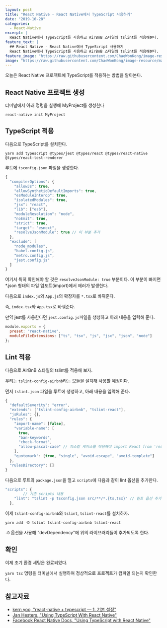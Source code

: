 ```yaml
---
layout: post
title: "React Native - React Native에서 TypeScript 사용하기"
date: "2019-10-28"
categories:
  - React-Native
excerpt: |
  React Native에서 TypeScript를 사용하고 AirBnB 스타일의 tslint를 적용해본다.
feature_text: |
  ## React Native - React Native에서 TypeScript 사용하기
  React Native에서 TypeScript를 사용하고 AirBnB 스타일의 tslint를 적용해본다.
feature_image: "https://raw.githubusercontent.com/ChaeWonKong/image-resource/master/typescript.png"
image: "https://raw.githubusercontent.com/ChaeWonKong/image-resource/master/typescript.png"
---
```


오늘은 React Native 프로젝트에 TypeScript를 적용하는 방법을 알아본다.

## React Native 프로젝트 생성

터미널에서 아래 명령을 실행해 MyProject를 생성한다

```shell
react-native init MyProject
```

## TypeScript 적용

다음으로 TypeScript를 설치한다.

```shell
yarn add typescript @types/jest @types/react @types/react-native @types/react-test-renderer
```

루트에 `tsconfig.json` 파일을 생성한다.

```js
{
  "compilerOptions": {
    "allowJs": true,
    "allowSyntheticDefaultImports": true,
    "esModuleInterop": true,
    "isolatedModules": true,
    "jsx": "react",
    "lib": ["es6"],
    "moduleResolution": "node",
    "noEmit": true,
    "strict": true,
    "target": "esnext",
    "resolveJsonModule": true // 이 부분 추가
  },
  "exclude": [
    "node_modules",
    "babel.config.js",
    "metro.config.js",
    "jest.config.js"
  ]
}
```

여기서 특히 확인해야 할 것은 `resolveJsonModule: true` 부분이다. 이 부분이 빠지면 \*.json 형태의 파일 임포트(import)에서 에러가 발생한다.

다음으로 `index.js`와 `App.js`의 확장자를 `*.tsx`로 바꿔준다.

즉, `index.tsx`와 `App.tsx`로 바꿔준다.

만약 jest를 사용한다면 `jest.config.js`파일을 생성하고 아래 내용을 입력해 준다.

```js
module.exports = {
  preset: "react-native",
  moduleFileExtensions: ["ts", "tsx", "js", "jsx", "json", "node"]
};
```

## Lint 적용

다음으로 AirBnB 스타일의 tslint를 적용해 보자.

우리는 `tslint-config-airbnb`라는 모듈을 설치해 사용할 예정이다.

먼저 `tslint.json` 파일을 루트에 생성하고, 아래 내용을 입력해 준다.

```js
{
  "defaultSeverity": "error",
  "extends": ["tslint-config-airbnb", "tslint-react"],
  "jsRules": {},
  "rules": {
    "import-name": [false],
    "variable-name": [
      true,
      "ban-keywords",
      "check-format",
      "allow-pascal-case" // 파스칼 케이스를 허용해야 import React from 'react'에서 React가 소문자 react로 린팅되지 않음
    ],
    "quotemark": [true, "single", "avoid-escape", "avoid-template"]
  },
  "rulesDirectory": []
}
```

다음으로 루트의 `package.json`을 열고 `scripts`에 다음과 같이 lint 옵션을 추가한다.

```js
"scripts": {
		// 기존 scripts 내용
    "lint": "tslint -p tsconfig.json src/**/*.{ts,tsx}" // 린트 옵션 추가(이미 존재한다면 수정하기)
  },
```

이제 `tslint-config-airbnb`와 `tslint`, `tslint-react`를 설치하자.

```shell
yarn add -D tslint tslint-config-airbnb tslint-react
```

`-D` 옵션을 사용해 "devDependency"에 위의 라이브러리들이 추가되도록 한다.

## 확인

이제 초기 환경 세팅은 완료되었다.

`yarn tsc` 명령을 터미널에서 실행하여 정상적으로 프로젝트가 컴파일 되는지 확인한다.

## 참고자료

- [kern yoo, "react-native + typescript — 1. 기본 설정"](https://medium.com/@trustyoo86/react-native-typescript-1-%EA%B8%B0%EB%B3%B8-%EC%84%A4%EC%A0%95-cb875761da7c)
- [Jan Hesters, "Using TypeScript With React Native"](https://medium.com/@jan.hesters/using-typescript-with-react-native-946aa4b4ae6f)
- [Facebook React Native Docs, "Using TypeScript with React Native"](https://facebook.github.io/react-native/docs/typescript)
